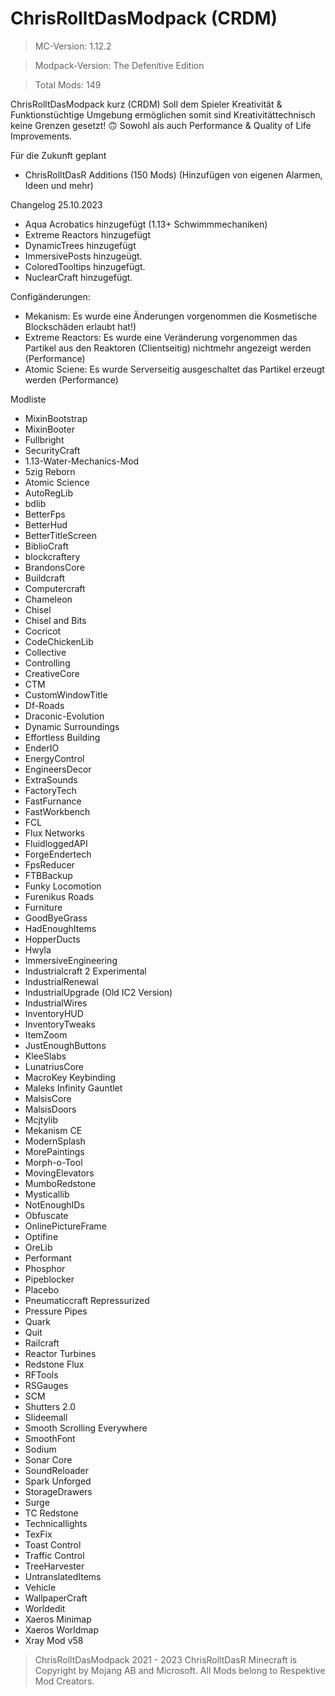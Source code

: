 # ChrisRolltDasModpack (CRDM)
> MC-Version: 1.12.2

> Modpack-Version: The Defenitive Edition

> Total Mods: 149

ChrisRolltDasModpack kurz (CRDM)
Soll dem Spieler Kreativität & Funktionstüchtige Umgebung ermöglichen somit sind Kreativitättechnisch keine Grenzen gesetzt! 🙃
Sowohl als auch Performance & Quality of Life Improvements.

Für die Zukunft geplant
+ ChrisRolltDasR Additions (150 Mods) (Hinzufügen von eigenen Alarmen, Ideen und mehr) 

Changelog 25.10.2023
+ Aqua Acrobatics hinzugefügt (1.13+ Schwimmmechaniken)
+ Extreme Reactors hinzugefügt
+ DynamicTrees hinzugefügt
+ ImmersivePosts hinzugeügt.
+ ColoredTooltips hinzugefügt.
+ NuclearCraft hinzugefügt.

Configänderungen:
+ Mekanism: Es wurde eine Änderungen vorgenommen die Kosmetische Blockschäden erlaubt hat!)
+ Extreme Reactors: Es wurde eine Veränderung vorgenommen das Partikel aus den Reaktoren (Clientseitig) nichtmehr angezeigt werden (Performance)
+ Atomic Sciene: Es wurde Serverseitig ausgeschaltet das Partikel erzeugt werden (Performance)

Modliste
+ MixinBootstrap
+ MixinBooter
+ Fullbright
+ SecurityCraft
+ 1.13-Water-Mechanics-Mod
+ 5zig Reborn
+ Atomic Science
+ AutoRegLib
+ bdlib
+ BetterFps
+ BetterHud
+ BetterTitleScreen
+ BiblioCraft
+ blockcraftery
+ BrandonsCore
+ Buildcraft
+ Computercraft
+ Chameleon
+ Chisel
+ Chisel and Bits
+ Cocricot
+ CodeChickenLib
+ Collective
+ Controlling
+ CreativeCore
+ CTM
+ CustomWindowTitle
+ Df-Roads
+ Draconic-Evolution
+ Dynamic Surroundings
+ Effortless Building
+ EnderIO
+ EnergyControl
+ EngineersDecor
+ ExtraSounds
+ FactoryTech
+ FastFurnance
+ FastWorkbench
+ FCL
+ Flux Networks
+ FluidloggedAPI
+ ForgeEndertech
+ FpsReducer
+ FTBBackup
+ Funky Locomotion
+ Furenikus Roads
+ Furniture
+ GoodByeGrass
+ HadEnoughItems
+ HopperDucts
+ Hwyla
+ ImmersiveEngineering
+ Industrialcraft 2 Experimental
+ IndustrialRenewal
+ IndustrialUpgrade (Old IC2 Version)
+ IndustrialWires
+ InventoryHUD
+ InventoryTweaks
+ ItemZoom
+ JustEnoughButtons
+ KleeSlabs
+ LunatriusCore
+ MacroKey Keybinding
+ Maleks Infinity Gauntlet
+ MalsisCore 
+ MalsisDoors
+ Mcjtylib
+ Mekanism CE
+ ModernSplash
+ MorePaintings
+ Morph-o-Tool
+ MovingElevators
+ MumboRedstone
+ Mysticallib
+ NotEnoughIDs
+ Obfuscate
+ OnlinePictureFrame
+ Optifine
+ OreLib
+ Performant
+ Phosphor
+ Pipeblocker
+ Placebo
+ Pneumaticcraft Repressurized
+ Pressure Pipes
+ Quark
+ Quit
+ Railcraft
+ Reactor Turbines
+ Redstone Flux
+ RFTools
+ RSGauges
+ SCM
+ Shutters 2.0
+ Slideemall
+ Smooth Scrolling Everywhere
+ SmoothFont
+ Sodium
+ Sonar Core
+ SoundReloader
+ Spark Unforged
+ StorageDrawers
+ Surge
+ TC Redstone
+ Technicallights
+ TexFix
+ Toast Control
+ Traffic Control
+ TreeHarvester
+ UntranslatedItems
+ Vehicle
+ WallpaperCraft
+ Worldedit
+ Xaeros Minimap
+ Xaeros Worldmap
+ Xray Mod v58

> ChrisRolltDasModpack 2021 - 2023 ChrisRolltDasR
> Minecraft is Copyright by Mojang AB and Microsoft.
> All Mods belong to Respektive Mod Creators.
